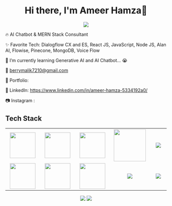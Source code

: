 <body>
  <div align="center">
    <h1> Hi there, I'm Ameer Hamza👋</h1>
  </div>
<p align="center">
<a href="https://github.com/hammad-air"><img src="https://readme-typing-svg.herokuapp.com/?lines=AI+Chatbot+and+Web+Developer;Mern+Stack+Developer&font=Roboto&size=26&duration=3500&pause=500&center=true&width=500&height=50&color=eab676"></a>
	
<!-- ## My WordPress Course 
- [Mubashar Nouman](https://www.youtube.com/channel/UC6lUUWMyuiibsJzV8BNdaEQ)
 -->



🔥 AI Chatbot & MERN Stack Consultant 

✨ Favorite Tech: Dialogflow CX and ES, React JS, JavaScript, Node JS, Alan AI, Flowise, Pinecone, MongoDB, Voice Flow

📓 I’m currently learning Generative AI and AI Chatbot... 😭

📧 berrymalik7210@gmail.com

🎨 Portfolio:

💼 LinkedIn: https://www.linkedin.com/in/ameer-hamza-5334192a0/

📷 Instagram : 
 
<h2>Tech Stack</h2>

<table width="100">
<tr>
    <td align='center' width="200">
        <img src="https://www.svgrepo.com/show/353648/dialogflow.svg" width="80">
    </td>

  <td align='center' width="200">
        <img src="https://www.datanami.com/wp-content/uploads/2022/03/pinecone_logo.png"  width="80">
    </td>
 <td align='center' width="200">
        <img src="https://github.com/abranhe/programming-languages-logos/blob/master/src/javascript/javascript.svg" width="80">
    </td>
 <td align='center' width="200">
        <img src="https://voicebot.ai/wp-content/uploads/2019/10/alan.jpg" width="100">
    </td>
 <td align='center' width="200">
        <img src="https://www.vectorlogo.zone/logos/reactjs/reactjs-ar21.svg">
    </td>
 
</tr>
 
<tr>
    <td align='center'>
        <img src="https://upload.wikimedia.org/wikipedia/commons/thumb/3/38/HTML5_Badge.svg/600px-HTML5_Badge.svg.png"  width="80">
    </td>
    <td align='center'>
        <img src="https://res.cloudinary.com/apideck/image/upload/v1683273293/icons/flowiseai.png" width="80">
    </td>
 <td align='center'>
        <img src="https://miro.medium.com/v2/resize:fit:600/0*2E9-J5WPFbVI_d32" width="80">
    </td>
     <td align='center'>
        <img src="https://upload.wikimedia.org/wikipedia/commons/thumb/9/93/MongoDB_Logo.svg/2560px-MongoDB_Logo.svg.png">
    </td>
	<td align='center'>
        <img src="https://encrypted-tbn0.gstatic.com/images?q=tbn:ANd9GcT0G-WyJpBs1ucUkPZLYvJRI61ZWl4v1zjCcBXemTHzNkfWmOmoB75KOQn_eiBtLoyNhw&usqp=CAU">
    </td>
</tr>
 

    
</table>
</p>
<p align="center">
<a href="https://www.linkedin.com/in/ameer-hamza-5334192a0/"><img src="https://img.shields.io/badge/-Ameer%20Hamza-0077B5?style=flat&logo=Linkedin&logoColor=white"/></a>
<a href="mailto:berrymalik7210@gmail.com"><img src="https://img.shields.io/badge/-berrymalik7210@gmail.com-D14836?style=flat&logo=Gmail&logoColor=white"/></a>
<!-- <a href="https://www.instagram.com/anuskhalil007/"><img src="https://img.shields.io/badge/-@anuskhalil007-E4405F?style=flat&logo=Instagram&logoColor=white"/></a> -->
 </p>
 
<br>

